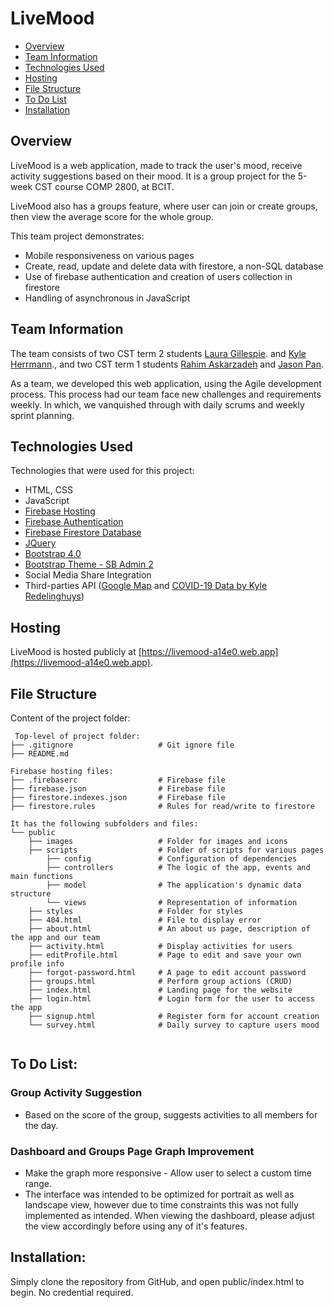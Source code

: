 # LiveMood
* [Overview](#overview)
* [Team Information](#team-information)
* [Technologies Used](#technologies-used)
* [Hosting](#hosting)
* [File Structure](#file-structure)
* [To Do List](#to-do-list)
* [Installation](#installation)

## Overview
LiveMood is a web application, made to track the user's mood, receive activity suggestions based on their mood. It is a group project for the 5-week CST course COMP 2800, at BCIT.

LiveMood also has a groups feature, where user can join or create groups, then view the average score for the whole group.

This team project demonstrates:
* Mobile responsiveness on various pages
* Create, read, update and delete data with firestore, a non-SQL database
* Use of firebase authentication and creation of users collection in firestore
* Handling of asynchronous in JavaScript

## Team Information
The team consists of two CST term 2 students [Laura Gillespie](https://github.com/legillespie5). and [Kyle Herrmann](https://github.com/kyle-herrmann)., and two CST term 1 students [Rahim Askarzadeh](https://github.com/RADeveloping) and [Jason Pan](https://github.com/Spoonzio). 

As a team, we developed this web application, using the Agile development process. This process had our team face new challenges and requirements weekly. In which, we vanquished through with daily scrums and weekly sprint planning.

## Technologies Used
Technologies that were used for this project:
* HTML, CSS
* JavaScript
* [Firebase Hosting](https://firebase.google.com/products/hosting)
* [Firebase Authentication ](https://firebase.google.com/products/auth)
* [Firebase Firestore Database](https://firebase.google.com/products/firestore)
* [JQuery](https://jquery.com/)
* [Bootstrap 4.0](https://getbootstrap.com/)
* [Bootstrap Theme - SB Admin 2](https://github.com/BlackrockDigital/startbootstrap-sb-admin-2)
* Social Media Share Integration
* Third-parties API ([Google Map](https://developers.google.com/maps/documentation) and [COVID-19 Data by Kyle Redelinghuys](https://covid19api.com/))

## Hosting
LiveMood is hosted publicly at [https://livemood-a14e0.web.app](https://livemood-a14e0.web.app). 

## File Structure
Content of the project folder:

```
 Top-level of project folder: 
├── .gitignore                   # Git ignore file
├── README.md

Firebase hosting files: 
├── .firebaserc                  # Firebase file
├── firebase.json                # Firebase file
├── firestore.indexes.json       # Firebase file
├── firestore.rules              # Rules for read/write to firestore

It has the following subfolders and files:
└── public
    ├── images                   # Folder for images and icons
    ├── scripts                  # Folder of scripts for various pages
        ├── config               # Configuration of dependencies
        ├── controllers          # The logic of the app, events and main functions
        ├── model                # The application's dynamic data structure
        └── views                # Representation of information
    ├── styles                   # Folder for styles
    ├── 404.html                 # File to display error
    ├── about.html               # An about us page, description of the app and our team
    ├── activity.html            # Display activities for users 
    ├── editProfile.html         # Page to edit and save your own profile info
    ├── forgot-password.html     # A page to edit account password
    ├── groups.html              # Perform group actions (CRUD)
    ├── index.html               # Landing page for the website
    ├── login.html               # Login form for the user to access the app
    ├── signup.html              # Register form for account creation
    └── survey.html              # Daily survey to capture users mood


```

## To Do List:
### Group Activity Suggestion 
* Based on the score of the group, suggests activities to all members for the day. 
### Dashboard and Groups Page Graph Improvement
* Make the graph more responsive - Allow user to select a custom time range.
* The interface was intended to be optimized for portrait as well as landscape view, however due to time constraints this was not fully implemented as intended. When viewing the dashboard, please adjust the view accordingly before using any of it's features.
## Installation:
Simply clone the repository from GitHub, and open public/index.html to begin. No credential required.
